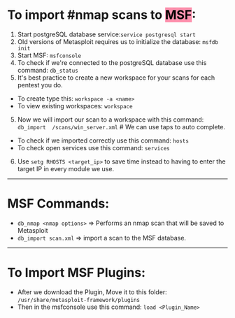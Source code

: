 
# To import #nmap scans to <mark style="background: #FF5582A6;">MSF</mark>:
1. Start postgreSQL database service:`service postgresql start`
1. Old versions of Metasploit requires us to initialize the database: `msfdb init` 
2. Start MSF: `msfconsole`
3. To check if we're connected to the postgreSQL database use this command: `db_status`
4. It's best practice to create a new workspace for your scans for each pentest you do. 
- To create type this:  `workspace -a <name>`
- To view existing workspaces: `workspace` 
5. Now we will import our scan to a workspace with this command: `db_import  /scans/win_server.xml` # We can use taps to auto complete.
 - To check if we imported correctly use this command: `hosts`
- To check open services use this command: `services`
6. Use `setg RHOSTS <target_ip>` to save time instead to having to enter the target IP in every module we use.

---
# MSF Commands:
- `db_nmap <nmap options>`  => Performs an nmap scan that will be saved to Metasploit
- `db_import scan.xml` => import a scan to the MSF database.

---
# To Import MSF Plugins:
- After we download the Plugin, Move it to this folder: `/usr/share/metasploit-framework/plugins`
- Then in the msfconsole use this command: `load <Plugin_Name>`

